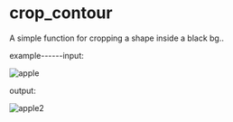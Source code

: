 # crop_contour
A simple function for cropping a shape inside a black bg..

example------input:

![apple](https://user-images.githubusercontent.com/98440635/156932613-a2578493-4776-476f-84bf-fa0130ed9a82.png)

output:

![apple2](https://user-images.githubusercontent.com/98440635/156932618-0cf7bc68-0527-42a8-98c4-73796bfd6d8a.png)

